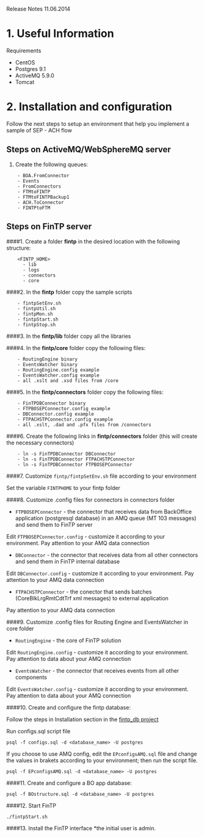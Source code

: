 Release Notes 11.06.2014

# 1. Useful Information

Requirements

- CentOS
- Postgres 9.1
- ActiveMQ  5.9.0
- Tomcat 

# 2. Installation and configuration

Follow the next steps to setup an environment that help you implement a sample of SEP - ACH flow

## Steps on ActiveMQ/WebSphereMQ server

1. Create the following queues:

```
    - BOA.FromConnector
    - Events
    - FromConnectors
    - FTMtoFINTP
    - FTMtoFINTPBackup1
    - ACH.ToConnector
    - FINTPtoFTM

```

## Steps on FinTP server

####1. Create a folder **fintp** in the desired location with the following structure:

```
    <FINTP_HOME>
      - lib
      - logs
      - connectors
      - core
```

####2. In the **fintp** folder copy the sample scripts

```
    - fintpSetEnv.sh
    - fintpUtil.sh
    - fintpMon.sh
    - fintpStart.sh
    - fintpStop.sh 
```

####3. In the **fintp/lib** folder copy all the libraries 

####4. In the **fintp/core** folder copy the following files:

```
    - RoutingEngine binary
    - EventsWatcher binary
    - RoutingEngine.config example    
    - EventsWatcher.config example 
    - all .xslt and .xsd files from /core
```

####5. In the **fintp/connectors** folder copy the following files:

```
    - FinTPDBConnector binary
    - FTPBOSEPConnector.config example
    - DBConnector.config example 
    - FTPACHSTPConnector.config example
    - all .xslt, .dad and .pfx files from /connectors
```

####6. Create the following links in **fintp/connectors** folder (this will create the necessary connectors)

```
    - ln -s FinTPDBConnector DBConnector
    - ln -s FinTPDBConnector FTPACHSTPConnector
    - ln -s FinTPDBConnector FTPBOSEPConnector
````

####7. Customize `fintp/fintpSetEnv.sh` file according to your environment

Set the variable `FINTPHOME` to your fintp folder

####8. Customize .config files for connectors in connectors folder

- `FTPBOSEPConnector` - the connector that receives data from BackOffice application (postgresql database) in an AMQ queue (MT 103 messages)  and send them to FinTP server

Edit `FTPBOSEPConnector.config` - customize it according to your environment. 
Pay attention to your AMQ data connection

- `DBConnector` - the connector that receives data from all other connectors and send them in FinTP internal database

Edit `DBConnector.config` - customize it according to your environment. 
Pay attention to your AMQ data connection

- `FTPACHSTPConnector` - the conector that sends batches  (CoreBlkLrgRmtCdtTrf xml messages) to external application

Pay attention to your AMQ data connection


####9. Customize .config files for Routing Engine and EventsWatcher in core folder

- `RoutingEngine` - the core of FinTP solution

Edit `RoutingEngine.config` - customize it according to your environment. 
Pay attention to data about your AMQ connection

- `EventsWatcher` - the connector that receives events from all other components 

Edit `EventsWatcher.config` - customize it according to your environment. 
Pay attention to data about your AMQ connection

####10. Create and configure the fintp database:

Follow the steps in Installation section in the [fintp_db project](https://github.com/FinTP/fintp_db/README.md)

Run configs.sql script file

    psql -f configs.sql -d <database_name> -U postgres

If you choose to use AMQ config, edit the `EPconfigsAMQ.sql` file and change the values in brakets according to your environment; then run the script file.

    psql -f EPconfigsAMQ.sql -d <database_name> -U postgres

####11. Create and configure a BO app database:    

    psql -f BOstructure.sql -d <database_name> -U postgres

####12. Start FinTP
 
	./fintpStart.sh 

####13. Install the FinTP interface 
*the initial user is admin. 
